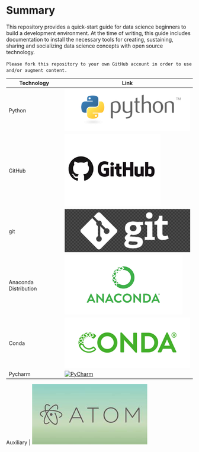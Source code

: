 # Summary

This repository provides a quick-start guide for data science beginners to build a development environment. At the time of writing, this guide includes documentation to install the necessary tools for creating, sustaining, sharing and socializing data science concepts with open source technology.


`Please fork this repository to your own GitHub account in order to use and/or augment content.`


Technology | Link
--- | ---
Python | [![Python](https://github.com/GarrettEichhorn/development_environment/blob/master/00%20-%20tech-ecosystem/Images/python.png)](https://github.com/GarrettEichhorn/development_environment/blob/master/00%20-%20tech-ecosystem/01%20-%20Python_Installation.md)
GitHub | [![GitHub](https://github.com/GarrettEichhorn/development_environment/blob/master/00%20-%20tech-ecosystem/Images/GitHub.png)](https://github.com/GarrettEichhorn/development_environment/blob/master/00%20-%20tech-ecosystem/02%20-%20GitHub_Installation.md)
git | [![git](https://github.com/GarrettEichhorn/development_environment/blob/master/00%20-%20tech-ecosystem/Images/git.png)](https://github.com/GarrettEichhorn/development_environment/blob/master/00%20-%20tech-ecosystem/03%20-%20git_Installation.md)
Anaconda Distribution | [![Anaconda](https://github.com/GarrettEichhorn/development_environment/blob/master/00%20-%20tech-ecosystem/Images/Anaconda.png)](https://github.com/GarrettEichhorn/development_environment/blob/master/00%20-%20tech-ecosystem/04%20-%20Anaconda_Installation.md)
Conda | [![Conda](https://github.com/GarrettEichhorn/development_environment/blob/master/00%20-%20tech-ecosystem/Images/conda.png)](https://github.com/GarrettEichhorn/development_environment/blob/master/00%20-%20tech-ecosystem/05%20-%20Conda_Installation.md)
Pycharm | [![PyCharm](https://github.com/GarrettEichhorn/development_environment/tree/master/00%20-%20tech-ecosystem/Images/pycharm.png)](https://github.com/GarrettEichhorn/development_environment/blob/master/00%20-%20tech-ecosystem/06%20-%20PyCharm_Installation.md)

Auxiliary | [![Auxiliary](https://github.com/GarrettEichhorn/development_environment/blob/master/00%20-%20tech-ecosystem/Images/atom.jpg)](https://github.com/GarrettEichhorn/development_environment/blob/master/00%20-%20tech-ecosystem/07%20-%20Auxiliary_Installations.md)
